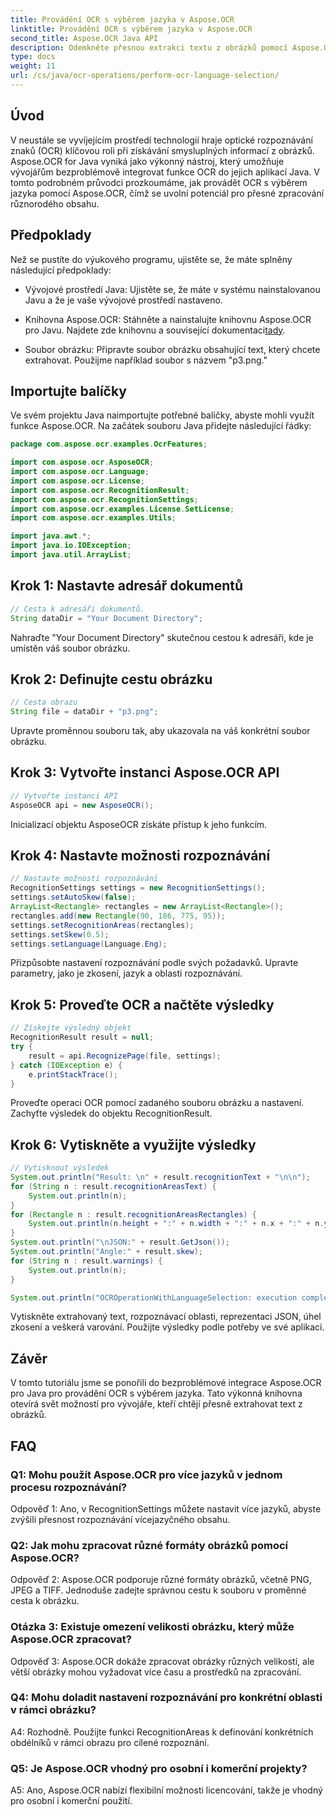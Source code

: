 ```yaml
---
title: Provádění OCR s výběrem jazyka v Aspose.OCR
linktitle: Provádění OCR s výběrem jazyka v Aspose.OCR
second_title: Aspose.OCR Java API
description: Odemkněte přesnou extrakci textu z obrázků pomocí Aspose.OCR pro Java. Postupujte podle našeho podrobného průvodce pro přesné OCR s výběrem jazyka.
type: docs
weight: 11
url: /cs/java/ocr-operations/perform-ocr-language-selection/
---
```

## Úvod

V neustále se vyvíjejícím prostředí technologií hraje optické rozpoznávání znaků (OCR) klíčovou roli při získávání smysluplných informací z obrázků. Aspose.OCR for Java vyniká jako výkonný nástroj, který umožňuje vývojářům bezproblémově integrovat funkce OCR do jejich aplikací Java. V tomto podrobném průvodci prozkoumáme, jak provádět OCR s výběrem jazyka pomocí Aspose.OCR, čímž se uvolní potenciál pro přesné zpracování různorodého obsahu.

## Předpoklady

Než se pustíte do výukového programu, ujistěte se, že máte splněny následující předpoklady:

- Vývojové prostředí Java: Ujistěte se, že máte v systému nainstalovanou Javu a že je vaše vývojové prostředí nastaveno.

-  Knihovna Aspose.OCR: Stáhněte a nainstalujte knihovnu Aspose.OCR pro Javu. Najdete zde knihovnu a související dokumentaci[tady](https://reference.aspose.com/ocr/java/).

- Soubor obrázku: Připravte soubor obrázku obsahující text, který chcete extrahovat. Použijme například soubor s názvem "p3.png."

## Importujte balíčky

Ve svém projektu Java naimportujte potřebné balíčky, abyste mohli využít funkce Aspose.OCR. Na začátek souboru Java přidejte následující řádky:

```java
package com.aspose.ocr.examples.OcrFeatures;

import com.aspose.ocr.AsposeOCR;
import com.aspose.ocr.Language;
import com.aspose.ocr.License;
import com.aspose.ocr.RecognitionResult;
import com.aspose.ocr.RecognitionSettings;
import com.aspose.ocr.examples.License.SetLicense;
import com.aspose.ocr.examples.Utils;

import java.awt.*;
import java.io.IOException;
import java.util.ArrayList;
```

## Krok 1: Nastavte adresář dokumentů

```java
// Cesta k adresáři dokumentů.
String dataDir = "Your Document Directory";
```

Nahraďte "Your Document Directory" skutečnou cestou k adresáři, kde je umístěn váš soubor obrázku.

## Krok 2: Definujte cestu obrázku

```java
// Cesta obrazu
String file = dataDir + "p3.png";
```

Upravte proměnnou souboru tak, aby ukazovala na váš konkrétní soubor obrázku.

## Krok 3: Vytvořte instanci Aspose.OCR API

```java
// Vytvořte instanci API
AsposeOCR api = new AsposeOCR();
```

Inicializací objektu AsposeOCR získáte přístup k jeho funkcím.

## Krok 4: Nastavte možnosti rozpoznávání

```java
// Nastavte možnosti rozpoznávání
RecognitionSettings settings = new RecognitionSettings();
settings.setAutoSkew(false);
ArrayList<Rectangle> rectangles = new ArrayList<Rectangle>();
rectangles.add(new Rectangle(90, 186, 775, 95));
settings.setRecognitionAreas(rectangles);
settings.setSkew(0.5);
settings.setLanguage(Language.Eng);
```

Přizpůsobte nastavení rozpoznávání podle svých požadavků. Upravte parametry, jako je zkosení, jazyk a oblasti rozpoznávání.

## Krok 5: Proveďte OCR a načtěte výsledky

```java
// Získejte výsledný objekt
RecognitionResult result = null;
try {
    result = api.RecognizePage(file, settings);
} catch (IOException e) {
    e.printStackTrace();
}
```

Proveďte operaci OCR pomocí zadaného souboru obrázku a nastavení. Zachyťte výsledek do objektu RecognitionResult.

## Krok 6: Vytiskněte a využijte výsledky

```java
// Vytisknout výsledek
System.out.println("Result: \n" + result.recognitionText + "\n\n");
for (String n : result.recognitionAreasText) {
    System.out.println(n);
}
for (Rectangle n : result.recognitionAreasRectangles) {
    System.out.println(n.height + ":" + n.width + ":" + n.x + ":" + n.y);
}
System.out.println("\nJSON:" + result.GetJson());
System.out.println("Angle:" + result.skew);
for (String n : result.warnings) {
    System.out.println(n);
}

System.out.println("OCROperationWithLanguageSelection: execution complete");
```

Vytiskněte extrahovaný text, rozpoznávací oblasti, reprezentaci JSON, úhel zkosení a veškerá varování. Použijte výsledky podle potřeby ve své aplikaci.

## Závěr

V tomto tutoriálu jsme se ponořili do bezproblémové integrace Aspose.OCR pro Java pro provádění OCR s výběrem jazyka. Tato výkonná knihovna otevírá svět možností pro vývojáře, kteří chtějí přesně extrahovat text z obrázků.

## FAQ

### Q1: Mohu použít Aspose.OCR pro více jazyků v jednom procesu rozpoznávání?

Odpověď 1: Ano, v RecognitionSettings můžete nastavit více jazyků, abyste zvýšili přesnost rozpoznávání vícejazyčného obsahu.

### Q2: Jak mohu zpracovat různé formáty obrázků pomocí Aspose.OCR?

Odpověď 2: Aspose.OCR podporuje různé formáty obrázků, včetně PNG, JPEG a TIFF. Jednoduše zadejte správnou cestu k souboru v proměnné cesta k obrázku.

### Otázka 3: Existuje omezení velikosti obrázku, který může Aspose.OCR zpracovat?

Odpověď 3: Aspose.OCR dokáže zpracovat obrázky různých velikostí, ale větší obrázky mohou vyžadovat více času a prostředků na zpracování.

### Q4: Mohu doladit nastavení rozpoznávání pro konkrétní oblasti v rámci obrázku?

A4: Rozhodně. Použijte funkci RecognitionAreas k definování konkrétních obdélníků v rámci obrazu pro cílené rozpoznání.

### Q5: Je Aspose.OCR vhodný pro osobní i komerční projekty?

A5: Ano, Aspose.OCR nabízí flexibilní možnosti licencování, takže je vhodný pro osobní i komerční použití.